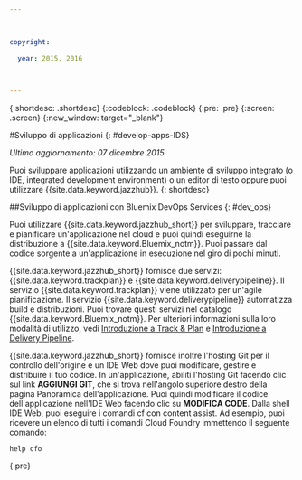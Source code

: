 ```yaml
---

 

copyright:

  year: 2015, 2016

 

---
```


{:shortdesc: .shortdesc}
{:codeblock: .codeblock}
{:pre: .pre}
{:screen: .screen}
{:new_window: target="_blank"}

#Sviluppo di applicazioni 
{: #develop-apps-IDS}

*Ultimo aggiornamento: 07 dicembre 2015*  

Puoi sviluppare applicazioni utilizzando un ambiente di sviluppo integrato (o IDE, integrated development
environment) o un editor di testo oppure puoi utilizzare {{site.data.keyword.jazzhub}}. 
{: shortdesc}

##Sviluppo di applicazioni con Bluemix DevOps Services
{: #dev_ops}

Puoi utilizzare {{site.data.keyword.jazzhub_short}} per
sviluppare, tracciare e pianificare un'applicazione nel cloud e puoi quindi eseguirne la distribuzione a {{site.data.keyword.Bluemix_notm}}. Puoi passare dal codice sorgente a un'applicazione in esecuzione nel giro di pochi minuti.  

{{site.data.keyword.jazzhub_short}}
fornisce due servizi: {{site.data.keyword.trackplan}} e {{site.data.keyword.deliverypipeline}}. Il servizio {{site.data.keyword.trackplan}}
viene utilizzato per un'agile pianificazione. Il servizio {{site.data.keyword.deliverypipeline}} automatizza build e distribuzioni. Puoi trovare questi servizi nel catalogo {{site.data.keyword.Bluemix_notm}}. Per ulteriori informazioni sulla loro modalità di utilizzo, vedi [Introduzione a Track & Plan](../services/TrackPlan/index.html#gettingstartedtemplate) e [Introduzione a Delivery Pipeline](../services/DeliveryPipeline/index.html#getstartwithCD). 

{{site.data.keyword.jazzhub_short}} fornisce inoltre l'hosting Git per il controllo dell'origine e un IDE Web dove puoi modificare, gestire e distribuire il tuo codice. In un'applicazione, abiliti l'hosting Git facendo clic sul link **AGGIUNGI GIT**, che si trova nell'angolo superiore destro della pagina Panoramica dell'applicazione. Puoi quindi modificare il codice dell'applicazione nell'IDE Web facendo clic su **MODIFICA CODE**. Dalla shell IDE Web, puoi eseguire i comandi cf con content assist. Ad esempio, puoi
ricevere un elenco di tutti i comandi Cloud Foundry immettendo il seguente
comando:  
```
help cfo
```
{:pre}

